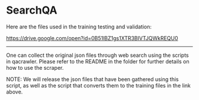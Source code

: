 # SearchQA

Here are the files used in the training testing and validation:

https://drive.google.com/open?id=0B51lBZ1gs1XTR3BIVTJQWkREQU0

-------

One can collect the original json files through web search using the scripts in qacrawler. Please refer to the README in the folder for further details on how to use the scraper.

NOTE: We will release the json files that have been gathered using this script, as well as the script that converts them to the training files in the link above.
